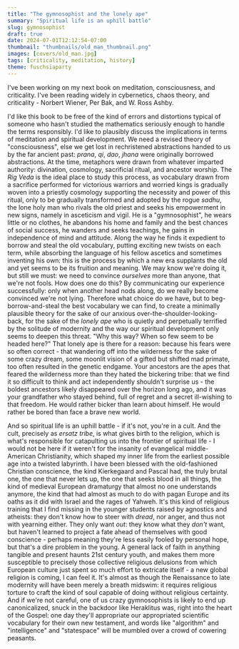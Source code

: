 ```yaml
---
title: "The gymnosophist and the lonely ape"
summary: "Spiritual life is an uphill battle"
slug: gymnosophist
draft: true
date: 2024-07-01T12:12:54-07:00
thumbnail: "thumbnails/old_man_thumbnail.png"
images: [covers/old_man.jpg]
tags: [criticality, meditation, history]
theme: fuschsiaparty
---
```


I've been working on my next book on meditation, consciousness, and criticality. I've been reading widely in cybernetics, chaos theory, and criticality - Norbert Wiener, Per Bak, and W. Ross Ashby.

I'd like this book to be free of the kind of errors and distortions typical of someone who hasn't studied the mathematics seriously enough to handle the terms responsibly. I'd like to plausibly discuss the implications in terms of meditation and spiritual development. We need a revised theory of "consciousness", else we get lost in rechristened abstractions handed to us by the far ancient past: *prana*, *qi*, *dao*, *jhana* were originally borrowed abstractions. At the time, metaphors were drawn from whatever imparted authority: divination, cosmology, sacrificial ritual, and ancestor worship. The *Rig Veda* is the ideal place to study this process, as vocabulary drawn from a sacrifice performed for victorious warriors and worried kings is gradually woven into a priestly cosmology supporting the necessity and power of this ritual, only to be gradually transformed and adopted by the rogue *sadhu*, the lone holy man who rivals the old priest and seeks his empowerment in new signs, namely in asceticism and vigil. He is a "gymnosophist", he wears little or no clothes, he abandons his home and family and the best chances of social success, he wanders and seeks teachings, he gains in independence of mind and attitude. Along the way he finds it expedient to borrow and steal the old vocabulary, putting exciting new twists on each term, while absorbing the language of his fellow ascetics and sometimes inventing his own: this is the process by which a new era supplants the old and yet seems to be its fruition and meaning. We may know we're doing it, but still we must: we need to convince *ourselves* more than anyone, that we're not fools. How does one do this? By communicating our experience successfully: only when another head nods along, do we really become convinced we're not lying. Therefore what choice do we have, but to beg-borrow-and-steal the best vocabulary we can find, to create a minimally plausible theory for the sake of our anxious over-the-shoulder-looking-back, for the sake of the *lonely ape* who is quietly and perpetually terrified by the solitude of modernity and the way our spiritual development only seems to deepen this threat. "Why this way? When so few seem to be headed here?" That lonely ape is there for a reason: because his fears were so often correct - that wandering off into the wilderness for the sake of some crazy dream, some moonlit vision of a gifted but shifted mad primate, too often resulted in the genetic endgame. Your ancestors are the apes that feared the wilderness more than they hated the bickering tribe: that we find it so difficult to think and act independently shouldn't surprise us - the boldest ancestors likely disappeared over the horizon long ago, and it was your grandfather who stayed behind, full of regret and a secret ill-wishing to that freedom. He would rather bicker than learn about himself. He would rather be bored than face a brave new world.

And so spiritual life is an uphill battle - if it's not, you're in a cult. And the cult, precisely as *ersatz tribe*, is what gives birth to the religion, which is what's responsible for catapulting us into the frontier of spiritual life - I would not be here if it weren't for the insanity of evangelical middle-American Christianity, which shaped my inner life from the earliest possible age into a twisted labyrinth. I have been blessed with the old-fashioned Christian conscience, the kind Kierkegaard and Pascal had, the truly brutal one, the one that never lets up, the one that seeks blood in all things, the kind of medieval European dramaturgy that almost no one understands anymore, the kind that had almost as much to do with pagan Europe and its oaths as it did with Israel and the rages of Yahweh. It's this kind of religious training that I find missing in the younger students raised by agnostics and atheists: they don't know how to steer with *dread*, nor anger, and thus not with yearning either. They only want *out*: they know what they *don't* want, but haven't learned to project a fate ahead of themselves with good conscience - perhaps meaning they're less easily fooled by personal hope, but that's a dire problem in the young. A general lack of faith in anything tangible and present haunts 21st century youth, and makes them more susceptible to precisely those collective religious delusions from which European culture just spent so much effort to extricate itself - a new global religion is coming, I can feel it. It's almost as though the Renaissance to late modernity will have been merely a breath midswim: it requires religious torture to craft the kind of soul capable of doing without religious certainty. And if we're not careful, one of us crazy gymnosophists is likely to end up canonicalized, snuck in the backdoor like Heraklitus was, right into the heart of the Gospel: one day they'll appropriate our appropriated scientific vocabulary for their own new testament, and words like "algorithm" and "intelligence" and "statespace" will be mumbled over a crowd of cowering peasants.
